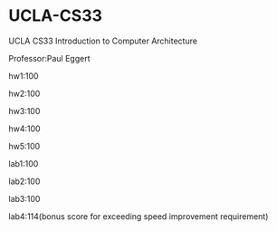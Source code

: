 # UCLA-CS33
UCLA CS33  Introduction to Computer Architecture

Professor:Paul Eggert

hw1:100

hw2:100

hw3:100

hw4:100

hw5:100

lab1:100

lab2:100

lab3:100

lab4:114(bonus score for exceeding speed improvement requirement)
